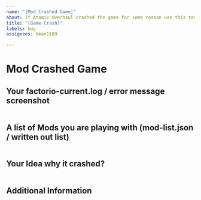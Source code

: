 ```yaml
---
name: "[Mod Crashed Game]"
about: If Atomic Overhaul crashed the game for some reason use this template!
title: "[Game Crash]"
labels: bug
assignees: Xman1109

---
```


# Mod Crashed Game

## Your factorio-current.log / error message screenshot

```

```

## A list of Mods you are playing with (mod-list.json / written out list)

```

```

## Your Idea why it crashed?

```

```

## Additional Information

```

```
